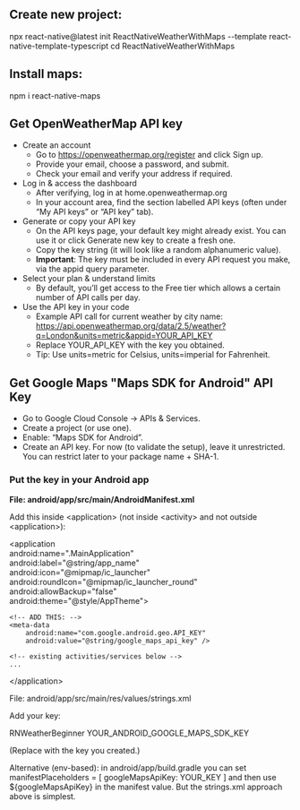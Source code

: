 ## Create new project:

npx react-native@latest init ReactNativeWeatherWithMaps --template react-native-template-typescript
cd ReactNativeWeatherWithMaps


## Install maps:
npm i react-native-maps

## Get OpenWeatherMap API key
* Create an account
    * Go to https://openweathermap.org/register and click Sign up. 
    * Provide your email, choose a password, and submit.
    * Check your email and verify your address if required.
* Log in & access the dashboard
    * After verifying, log in at home.openweathermap.org
    * In your account area, find the section labelled API keys (often under “My API keys” or “API key” tab). 
* Generate or copy your API key
    * On the API keys page, your default key might already exist. You can use it or click Generate new key to create a fresh one.
    * Copy the key string (it will look like a random alphanumeric value).
    * __Important__: The key must be included in every API request you make, via the appid query parameter. 
* Select your plan & understand limits
    * By default, you’ll get access to the Free tier which allows a certain number of API calls per day. 
* Use the API key in your code
    * Example API call for current weather by city name: https://api.openweathermap.org/data/2.5/weather?q=London&units=metric&appid=YOUR_API_KEY
    * Replace YOUR_API_KEY with the key you obtained.
    * Tip: Use units=metric for Celsius, units=imperial for Fahrenheit.


## Get Google Maps "Maps SDK for Android" API Key
* Go to Google Cloud Console → APIs & Services.
* Create a project (or use one).
* Enable: “Maps SDK for Android”.
* Create an API key. For now (to validate the setup), leave it unrestricted. You can restrict later to your package name + SHA-1.


### Put the key in your Android app

**File: android/app/src/main/AndroidManifest.xml**

Add this inside \<application\> (not inside \<activity\> and not outside \<application\>):

\<application<br />
    android:name=".MainApplication"<br />
    android:label="@string/app_name"<br />
    android:icon="@mipmap/ic_launcher"<br />
    android:roundIcon="@mipmap/ic_launcher_round"<br />
    android:allowBackup="false"<br />
    android:theme="@style/AppTheme"\>

    <!-- ADD THIS: -->
    <meta-data
        android:name="com.google.android.geo.API_KEY"
        android:value="@string/google_maps_api_key" />

    <!-- existing activities/services below -->
    ...
\</application\>


File: android/app/src/main/res/values/strings.xml

Add your key:

<resources>
    <string name="app_name">RNWeatherBeginner</string>
    <string name="google_maps_api_key">YOUR_ANDROID_GOOGLE_MAPS_SDK_KEY</string>
</resources>


(Replace with the key you created.)

Alternative (env-based): in android/app/build.gradle you can set
manifestPlaceholders = [ googleMapsApiKey: YOUR_KEY ]
and then use ${googleMapsApiKey} in the manifest value. But the strings.xml approach above is simplest.
